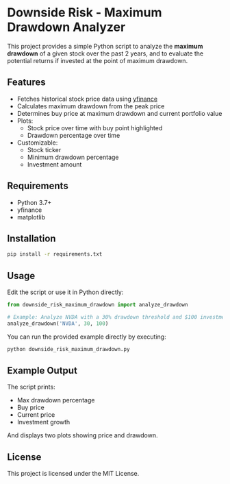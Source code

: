 # Downside Risk - Maximum Drawdown Analyzer

This project provides a simple Python script to analyze the **maximum drawdown** of a given stock over the past 2 years, and to evaluate the potential returns if invested at the point of maximum drawdown.

## Features
- Fetches historical stock price data using [yfinance](https://pypi.org/project/yfinance/)
- Calculates maximum drawdown from the peak price
- Determines buy price at maximum drawdown and current portfolio value
- Plots:
  - Stock price over time with buy point highlighted
  - Drawdown percentage over time
- Customizable:
  - Stock ticker
  - Minimum drawdown percentage
  - Investment amount

## Requirements
- Python 3.7+
- yfinance
- matplotlib

## Installation
```bash
pip install -r requirements.txt
```

## Usage
Edit the script or use it in Python directly:
```python
from downside_risk_maximum_drawdown import analyze_drawdown

# Example: Analyze NVDA with a 30% drawdown threshold and $100 investment
analyze_drawdown('NVDA', 30, 100)
```

You can run the provided example directly by executing:
```bash
python downside_risk_maximum_drawdown.py
```

## Example Output
The script prints:
- Max drawdown percentage
- Buy price
- Current price
- Investment growth

And displays two plots showing price and drawdown.

## License
This project is licensed under the MIT License.
